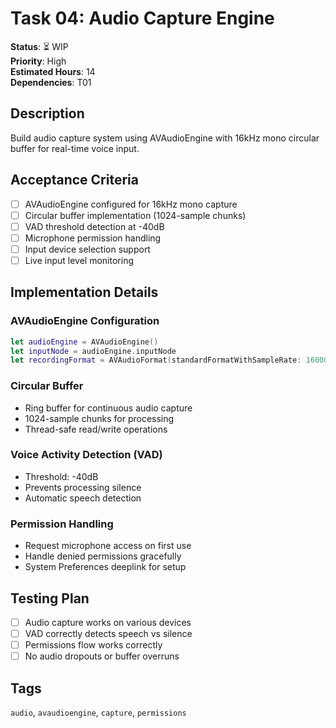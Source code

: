 # Task 04: Audio Capture Engine

**Status**: ⏳ WIP  
**Priority**: High  
**Estimated Hours**: 14  
**Dependencies**: T01  

## Description

Build audio capture system using AVAudioEngine with 16kHz mono circular buffer for real-time voice input.

## Acceptance Criteria

- [ ] AVAudioEngine configured for 16kHz mono capture
- [ ] Circular buffer implementation (1024-sample chunks)
- [ ] VAD threshold detection at -40dB
- [ ] Microphone permission handling
- [ ] Input device selection support
- [ ] Live input level monitoring

## Implementation Details

### AVAudioEngine Configuration
```swift
let audioEngine = AVAudioEngine()
let inputNode = audioEngine.inputNode
let recordingFormat = AVAudioFormat(standardFormatWithSampleRate: 16000, channels: 1)
```

### Circular Buffer
- Ring buffer for continuous audio capture
- 1024-sample chunks for processing
- Thread-safe read/write operations

### Voice Activity Detection (VAD)
- Threshold: -40dB
- Prevents processing silence
- Automatic speech detection

### Permission Handling
- Request microphone access on first use
- Handle denied permissions gracefully
- System Preferences deeplink for setup

## Testing Plan

- [ ] Audio capture works on various devices
- [ ] VAD correctly detects speech vs silence
- [ ] Permissions flow works correctly
- [ ] No audio dropouts or buffer overruns

## Tags
`audio`, `avaudioengine`, `capture`, `permissions`